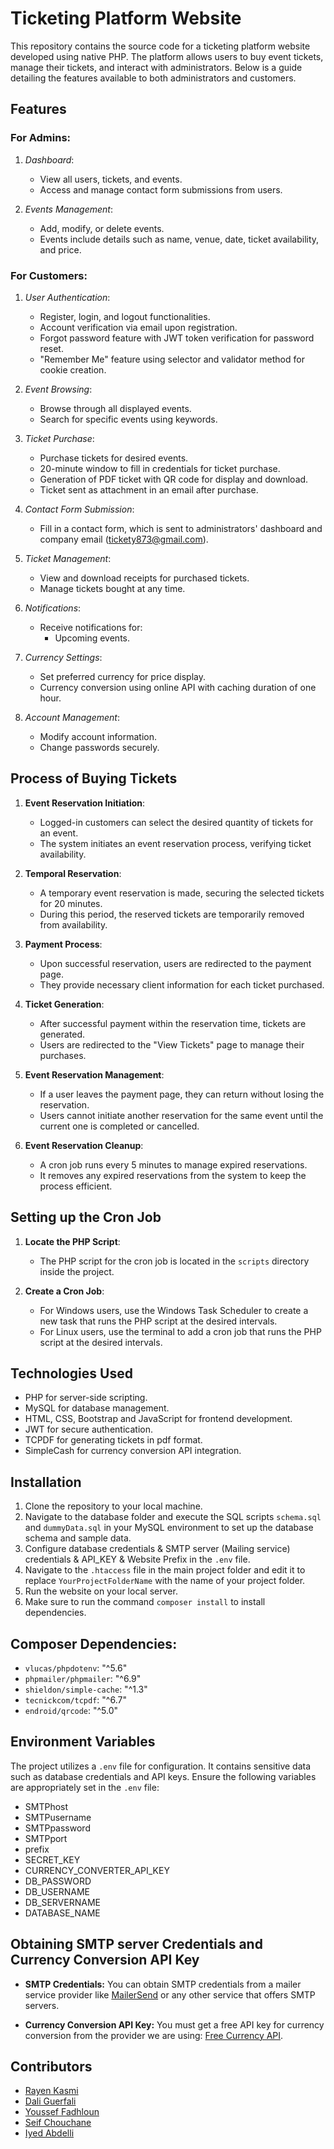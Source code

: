 # Ticketing Platform Website 

This repository contains the source code for a ticketing platform website developed using native PHP. The platform allows users to buy event tickets, manage their tickets, and interact with administrators. Below is a guide detailing the features available to both administrators and customers.

## Features

### For Admins:

1. *Dashboard*: 
    - View all users, tickets, and events.
    - Access and manage contact form submissions from users.

2. *Events Management*:
    - Add, modify, or delete events.
    - Events include details such as name, venue, date, ticket availability, and price.

### For Customers:

1. *User Authentication*:
    - Register, login, and logout functionalities.
    - Account verification via email upon registration.
    - Forgot password feature with JWT token verification for password reset.
    - "Remember Me" feature using selector and validator method for cookie creation.

2. *Event Browsing*:
    - Browse through all displayed events.
    - Search for specific events using keywords.

3. *Ticket Purchase*:
    - Purchase tickets for desired events.
    - 20-minute window to fill in credentials for ticket purchase.
    - Generation of PDF ticket with QR code for display and download.
    - Ticket sent as attachment in an email after purchase.

4. *Contact Form Submission*:
    - Fill in a contact form, which is sent to administrators' dashboard and company email (tickety873@gmail.com).

5. *Ticket Management*:
    - View and download receipts for purchased tickets.
    - Manage tickets bought at any time.

6. *Notifications*:
    - Receive notifications for:
        - Upcoming events.

7. *Currency Settings*:
    - Set preferred currency for price display.
    - Currency conversion using online API with caching duration of one hour.

8. *Account Management*:
    - Modify account information.
    - Change passwords securely.

## Process of Buying Tickets

1. **Event Reservation Initiation**:
   - Logged-in customers can select the desired quantity of tickets for an event.
   - The system initiates an event reservation process, verifying ticket availability.

2. **Temporal Reservation**:
   - A temporary event reservation is made, securing the selected tickets for 20 minutes.
   - During this period, the reserved tickets are temporarily removed from availability.

3. **Payment Process**:
   - Upon successful reservation, users are redirected to the payment page.
   - They provide necessary client information for each ticket purchased.

4. **Ticket Generation**:
   - After successful payment within the reservation time, tickets are generated.
   - Users are redirected to the "View Tickets" page to manage their purchases.

5. **Event Reservation Management**:
   - If a user leaves the payment page, they can return without losing the reservation.
   - Users cannot initiate another reservation for the same event until the current one is completed or cancelled.

6. **Event Reservation Cleanup**:
   - A cron job runs every 5 minutes to manage expired reservations.
   - It removes any expired reservations from the system to keep the process efficient.
  
## Setting up the Cron Job

1. **Locate the PHP Script**:
   - The PHP script for the cron job is located in the `scripts` directory inside the project.

2. **Create a Cron Job**:
   - For Windows users, use the Windows Task Scheduler to create a new task that runs the PHP script at the desired intervals.
   - For Linux users, use the terminal to add a cron job that runs the PHP script at the desired intervals.

## Technologies Used

- PHP for server-side scripting.
- MySQL for database management.
- HTML, CSS, Bootstrap and JavaScript for frontend development.
- JWT for secure authentication.
- TCPDF for generating tickets in pdf format.
- SimpleCash for currency conversion API integration.

## Installation

1. Clone the repository to your local machine.
2. Navigate to the database folder and execute the SQL scripts `schema.sql` and `dummyData.sql` in your MySQL environment to set up the database schema and sample data.
3. Configure database credentials & SMTP server (Mailing service) credentials & API_KEY & Website Prefix in the `.env` file.
4. Navigate to the `.htaccess` file in the main project folder and edit it to replace `YourProjectFolderName` with the name of your project folder.
5. Run the website on your local server.
6. Make sure to run the command `composer install` to install dependencies.

## Composer Dependencies:

- `vlucas/phpdotenv`: "^5.6"
- `phpmailer/phpmailer`: "^6.9"
- `shieldon/simple-cache`: "^1.3"
- `tecnickcom/tcpdf`: "^6.7"
- `endroid/qrcode`: "^5.0"


## Environment Variables

The project utilizes a `.env` file for configuration. It contains sensitive data such as database credentials and API keys. Ensure the following variables are appropriately set in the `.env` file:

- SMTPhost
- SMTPusername
- SMTPpassword
- SMTPport
- prefix
- SECRET_KEY
- CURRENCY_CONVERTER_API_KEY
- DB_PASSWORD
- DB_USERNAME
- DB_SERVERNAME
- DATABASE_NAME
  
## Obtaining SMTP server Credentials and Currency Conversion API Key

- **SMTP Credentials:**
  You can obtain SMTP credentials from a mailer service provider like [MailerSend](https://www.mailersend.com) or any other service that offers SMTP servers.

- **Currency Conversion API Key:**
  You must get a free API key for currency conversion from the provider we are using: [Free Currency API](https://app.freecurrencyapi.com). 
  
## Contributors

- [Rayen Kasmi](https://github.com/RayenKasmi)
- [Dali Guerfali](https://github.com/DaliGuerfali)
- [Youssef Fadhloun](https://github.com/youssef358)
- [Seif Chouchane](https://github.com/seifshub)
- [Iyed Abdelli](https://github.com/ostrobogulous)
